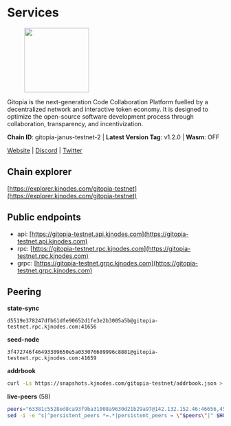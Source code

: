 # Services

<figure><img src="https://raw.githubusercontent.com/kj89/testnet_manuals/main/pingpub/logos/gitopia.png" width="150" alt=""><figcaption></figcaption></figure>

Gitopia is the next-generation Code Collaboration Platform fuelled by  a decentralized network and interactive token economy. It is designed  to optimize the open-source software development process through  collaboration, transparency, and incentivization.

**Chain ID**: gitopia-janus-testnet-2 | **Latest Version Tag**: v1.2.0 | **Wasm**: OFF

[Website](https://gitopia.com/) | [Discord](https://discord.gg/hFTXCGNYDZ) | [Twitter](https://twitter.com/gitopiaDAO)


## Chain explorer
[https://explorer.kjnodes.com/gitopia-testnet](https://explorer.kjnodes.com/gitopia-testnet)

## Public endpoints

* api: [https://gitopia-testnet.api.kjnodes.com](https://gitopia-testnet.api.kjnodes.com)
* rpc: [https://gitopia-testnet.rpc.kjnodes.com](https://gitopia-testnet.rpc.kjnodes.com)
* grpc: [https://gitopia-testnet.grpc.kjnodes.com](https://gitopia-testnet.grpc.kjnodes.com)

## Peering

**state-sync**

```text
d5519e378247dfb61dfe90652d1fe3e2b3005a5b@gitopia-testnet.rpc.kjnodes.com:41656
```

**seed-node**

```text
3f472746f46493309650e5a033076689996c8881@gitopia-testnet.rpc.kjnodes.com:41659
```

**addrbook**
```bash
curl -Ls https://snapshots.kjnodes.com/gitopia-testnet/addrbook.json > $HOME/.gitopia/config/addrbook.json
```

**live-peers** (58)
```bash
peers="63381c5528ed8ca93f9ba31008a9630d21b29a97@142.132.152.46:46656,45cc764ce4547208c21f62340a280cff1f2a4ab5@5.9.147.185:26156,b5fbf2633a1d00c4e0e62f1e0012f8e72af15aa9@185.218.124.169:26656,182a0faf787f0f62ac2af8975d951ab94573d7d2@194.195.87.52:41656,98bdfc67810bf7ac8f5c45b2c677b4bf199eb42e@185.193.67.65:41656,54756019bbc900b882b302786222978928d96d9e@65.109.65.210:41656,3824a732679f62c25d4ce080a5d28941ef690d8e@78.135.67.254:26656,d5519e378247dfb61dfe90652d1fe3e2b3005a5b@65.109.68.190:41656,a52d22191c38d7406f7b7bd8b3969f35d7c31c8b@146.190.62.4:26656,d2975b49708dc92ee3b7da1d72e3eee3119d1d0c@167.86.105.216:656,200b0594c8bfd86c1fc2a5b5c72e266139f3b193@62.171.140.239:26656,f4a2a6b840d1bad6f09c726d51f81d03f41c9ecc@194.146.13.246:656,38f4e436b28b05850fa9b67cadf0700123cec094@45.10.154.166:26656,458a98d6293064bdf3d6f86e0e2aa87bbb450f07@75.119.144.48:656,ea53a3f77fe373f47be4e77fd5f9ff526dfaec33@51.79.143.46:41656,730983044bcc3f8e688bc2436da8a171fd843922@154.12.243.189:656,761a1c836718c25241d1c82ddb74510065394553@185.249.227.49:41656,292c099fc654a1331d3b62a1b939f867b62ef434@45.85.147.242:656,407eb21b784f1dc4e9902cb812b65eec760c6a19@185.193.66.67:656,5c2a752c9b1952dbed075c56c600c3a79b58c395@195.3.220.140:27036,399d4e19186577b04c23296c4f7ecc53e61080cb@34.87.157.137:26656,f0b8227e40f25eaec0e25b9e91ca199d2d9a1ecb@167.86.94.177:656,5fb72a0bea398ce56fa20cd732623f98d774be7d@149.102.128.208:41656,b6651c7b043ef4bdccd7906b0f06de2bbdfe8a60@193.46.243.75:26656,c19da021d6bbdeccdd03453a021d7171e6e299d5@173.249.14.30:656,8f4c2887e46edc200a95afeaa87cb63bdddd26e2@185.239.208.131:656,0eb70bf5e2403694109f9bba184570074c2dfdd5@38.242.235.255:26656,61c85d47e1dd86d5a5849450b849078d4d13184b@85.239.244.123:26656,926b47f8d786e544ec3a9200c61b5b04729a9d57@199.175.98.127:41656,4ceba74efb843cf10926a9ec757e4e2081d71e92@207.244.226.183:656,c09aa43e7149a6bf784d11867ebb4135996016d6@213.239.215.77:26656,c84906b19dc7dc7bda94ab2167d4b0af64a28b49@45.151.122.191:656,05182a9b6121c9fcbb493f9bb3843e20e076e479@38.242.231.113:656,3b7845f8c8361c2f2de742473cd891c6e8cdeabf@83.171.249.159:656,2f0484f05aa2d58d91aa21ea7cb9ce81c2e207ea@85.239.240.187:26656,4a4a261874018187ab959f1b9c870455545a25f8@165.232.146.218:41656,5c2c2b27e1824097d4f5dc7a581a8d615923e76f@185.252.235.110:41656,ad33cf22f96e43448798686ed0f7428b8fdacf5b@5.161.90.174:656,1f0f03a1c845e810e5cfeb0d960639c637d049fe@154.26.131.130:36656,bef920987c15fb3db45f17f1429d56d596074453@46.137.202.15:41656,93c4c73375b5f52020e7e7bd3f901ee28f07e6b7@109.123.243.66:41656,ed177ff3cf334df1a6c190438b0c7b5dd64b423a@45.151.122.140:656,2236a75a7557d8633d06ac6f036c1b47c1fd1598@149.102.158.166:41656,4e0e57bcac8aa2bc3188d5b7845eeee61a61f3f0@194.163.170.165:26656,f353755f041e101c1dc36f5e6c789534a91cdc61@81.0.220.249:26656,66f94651fb02f277c90c605a38df549d3c0a9269@75.119.151.217:26656,ae72d846e0a0a4ebea58d1b777839fa4b64d11f6@109.123.255.248:41656,9bb344d83fc1fafc4bce6b8e4a95b82f37ac4f31@82.208.20.136:26656,09538ba6159f454a17d76501c59e23bad6fc9d3d@85.190.246.67:26656,c820e754c56b5455d64ab7685730c44a936d0833@154.38.165.129:26656,fea7c372588898f7ea3a04373c52a30712b3c279@185.239.209.56:656,73de34b1d08fdd58b5a5c0ec6d2560310c1ebe90@38.242.151.86:26656,c0d8c836b79af354b35bf627ffde35e5374cee1a@185.250.38.8:41656,082e95b5d5351e68dcfb24dff802f9064cfd5a4c@65.109.92.241:51056,3dd4a6674e86c319a5671e645d429edacae62129@185.219.142.203:26656,12d69933e13c25a22336cc95cf7a7e3b05ff7ac6@185.192.97.39:41656,4ed110a5b1ebad62d1e92e8cdabfc9160e2ca4db@65.109.92.148:46656,c03e9f152bb1becc54d4424d02249135d39be09f@81.0.218.106:41656"
sed -i -e "s|^persistent_peers *=.*|persistent_peers = \"$peers\"|" $HOME/.gitopia/config/config.toml
```
